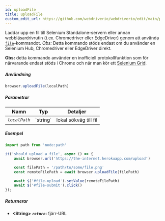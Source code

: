 ```yaml
---
id: uploadFile
title: uploadFile
custom_edit_url: https://github.com/webdriverio/webdriverio/edit/main/packages/webdriverio/src/commands/browser/uploadFile.ts
---
```


Laddar upp en fil till Selenium Standalone-servern eller annan webbläsardrivrutin
(t.ex. Chromedriver eller EdgeDriver) genom att använda [`file`](https://webdriver.io/docs/api/selenium#file)-kommandot.
_Obs:_ Detta kommando stöds endast om du använder en Selenium Hub,
Chromedriver eller EdgeDriver direkt.

__Obs:__ detta kommando använder en inofficiell protokollfunktion som för närvarande
endast stöds i Chrome och när man kör ett [Selenium Grid](https://www.selenium.dev/documentation/en/grid/).

##### Användning

```js
browser.uploadFile(localPath)
```

##### Parametrar

<table>
  <thead>
    <tr>
      <th>Namn</th><th>Typ</th><th>Detaljer</th>
    </tr>
  </thead>
  <tbody>
    <tr>
      <td><code><var>localPath</var></code></td>
      <td>`string`</td>
      <td>lokal sökväg till fil</td>
    </tr>
  </tbody>
</table>

##### Exempel

```js title="uploadFile.js"
import path from 'node:path'

it('should upload a file', async () => {
    await browser.url('https://the-internet.herokuapp.com/upload')

    const filePath = '/path/to/some/file.png'
    const remoteFilePath = await browser.uploadFile(filePath)

    await $('#file-upload').setValue(remoteFilePath)
    await $('#file-submit').click()
});
```

##### Returnerar

- **&lt;String&gt;**
            **<code><var>return</var></code>:**  fjärr-URL    